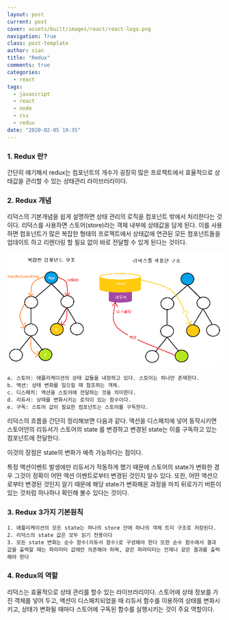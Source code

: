 ```yaml
---
layout: post
current: post
cover: assets/built/images/react/react-logo.png
navigation: True
class: post-template
author: sian
title: "Redux"
comments: true
categories:
  - react
tags:
  - javascript
  - react
  - node
  - css
  - redux
date: "2020-02-05 19:35"
---
```


### 1. Redux 란?

  간단히 얘기해서 redux는 컴포넌트의 개수가 굉장히 많은 프로젝트에서
  효율적으로 상태값을 관리할 수 있는 상태관리 라이브러리이다.
  
  
### 2. Redux 개념

  리덕스의 기본개념을 쉽게 설명하면 상태 관리의 로직을 컴포넌트 밖에서 처리한다는 것이다.
  리덕스를 사용하면 스토어(store)라는 객체 내부에 상태값을 담게 된다.
  이를 사용하면 컴포넌트가 많은 복잡한 형태의 프로젝트에서 상태값에 연관된 모든 컴포넌트들을
  업데이트 하고 리렌더링 할 필요 없이 바로 전달할 수 있게 된다는 것이다.

  ![img](\assets\built\images\react\redux.png)

    a. 스토어: 애플리케이션의 상태 값들을 내장하고 있다. 스토어는 하나만 존재한다.
    b. 액션: 상태 변화를 일으킬 때 참조하는 객체.
    c. 디스패치: 액션을 스토어에 전달하는 것을 의미한다.
    d. 리듀서: 상태를 변화시키는 로직이 있는 함수이다.
    e. 구독: 스토어 값이 필요한 컴포넌트는 스토어를 구독한다.

  리덕스의 흐름을 간단히 정리해보면 다음과 같다.
  액션을 디스패치에 넣어 동작시키면 스토어안의 리듀서가 스토어의 state 를 변경하고
  변경된 state는 이를 구독하고 있는 컴포넌트에 전달한다.

  이것의 장점은 state의 변화가 예측 가능하다는 점이다.

  특정 액션이벤트 발생에만 리듀서가 작동하게 했기 때문에 스토어의 state가 변화한 경우
  그것이 정확이 어떤 액션 이벤트로부터 변경된 것인지 알수 있다. 또한, 어떤 액션으로부터
  변경된 것인지 알기 때문에 해당 state가 변화해온 과정을 마치 뒤로가기 버튼이 있는 것처럼
  하나하나 확인해 볼수 있다는 것이다.


### 3. Redux 3가지 기본원칙

    1. 애플리케이션의 모든 state는 하나의 store 안에 하나의 객체 트리 구조로 저장된다.
    2. 리덕스의 state 값은 모두 읽기 전용이다
    3. 모든 state 변화는 순수 함수(리듀서 함수)로 구성해야 한다 또한 순수 함수에서 결과 값을 출력할 때는 파라미터 값에만 의존해야 하며, 같은 파라미터는 언제나 같은 결과를 출력해야 한다


### 4. Redux의 역할

  리덕스는 효율적으로 상태 관리를 할수 있는 라이브러리이다.
  스토어에 상태 정보를 가진 객체를 넣어 두고, 액션이 디스패치되었을 때
  리듀서 함수를 이용하여 상태를 변화시키고, 상태가 변화될 때마다
  스토어에 구독된 함수를 실행시키는 것이 주요 역할이다.


